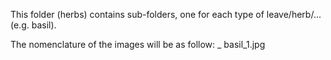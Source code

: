 This folder (herbs) contains sub-folders, one for each type of leave/herb/... (e.g. basil).

The nomenclature of the images will be as follow: 
<herb name>_<number>
basil_1.jpg